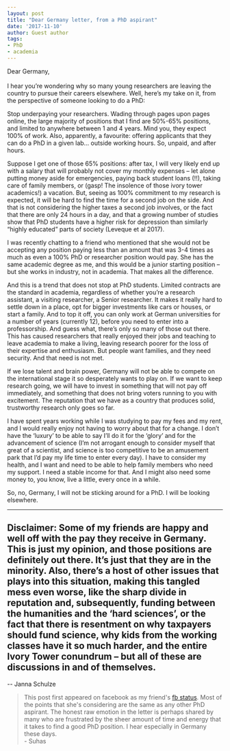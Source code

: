 ```yaml
---
layout: post
title: "Dear Germany letter, from a PhD aspirant"
date: '2017-11-10'
author: Guest author
tags:
- PhD
- academia
---
```


Dear Germany,<br> <br>
I hear you’re wondering why so many young researchers are leaving the country to pursue their careers elsewhere. Well, here’s my take on it, from the perspective of someone looking to do a PhD:

Stop underpaying your researchers.
Wading through pages upon pages online, the large majority of positions that I find are 50%-65% positions, and limited to anywhere between 1 and 4 years. Mind you, they expect 100% of work. Also, apparently, a favourite: offering applicants that they can do a PhD in a given lab… outside working hours. So, unpaid, and after hours.

Suppose I get one of those 65% positions: after tax, I will very likely end up with a salary that will probably not cover my monthly expenses – let alone putting money aside for emergencies, paying back student loans (!!), taking care of family members, or (gasp! The insolence of those ivory tower academics!) a vacation. But, seeing as 100% commitment to my research is expected, it will be hard to find the time for a second job on the side. And that is not considering the higher taxes a second job involves, or the fact that there are only 24 hours in a day, and that a growing number of studies show that PhD students have a higher risk for depression than similarly “highly educated” parts of society (Leveque et al 2017).

I was recently chatting to a friend who mentioned that she would not be accepting any position paying less than an amount that was 3-4 times as much as even a 100% PhD or researcher position would pay. She has the same academic degree as me, and this would be a junior starting position – but she works in industry, not in academia. That makes all the difference.

And this is a trend that does not stop at PhD students.
Limited contracts are the standard in academia, regardless of whether you’re a research assistant, a visiting researcher, a Senior researcher. It makes it really hard to settle down in a place, opt for bigger investments like cars or houses, or start a family. And to top it off, you can only work at German universities for a number of years (currently 12), before you need to enter into a professorship. And guess what, there’s only so many of those out there. This has caused researchers that really enjoyed their jobs and teaching to leave academia to make a living, leaving research poorer for the loss of their expertise and enthusiasm. But people want families, and they need security. And that need is not met.

If we lose talent and brain power, Germany will not be able to compete on the international stage it so desperately wants to play on. If we want to keep research going, we will have to invest in something that will not pay off immediately, and something that does not bring voters running to you with excitement. The reputation that we have as a country that produces solid, trustworthy research only goes so far.

I have spent years working while I was studying to pay my fees and my rent, and I would really enjoy not having to worry about that for a change. I don’t have the ‘luxury’ to be able to say I’ll do it for the ‘glory’ and for the advancement of science (I’m not arrogant enough to consider myself that great of a scientist, and science is too competitive to be an amusement park that I’d pay my life time to enter every day).
I have to consider my health, and I want and need to be able to help family members who need my support. I need a stable income for that. And I might also need some money to, you know, live a little, every once in a while.

So, no, Germany, I will not be sticking around for a PhD. I will be looking elsewhere.

---
**Disclaimer:** Some of my friends are happy and well off with the pay they receive in Germany. This is just my opinion, and those positions are definitely out there. It’s just that they are in the minority. Also, there’s a host of other issues that plays into this situation, making this tangled mess even worse, like the sharp divide in reputation and, subsequently, funding between the humanities and the ‘hard sciences’, or the fact that there is resentment on why taxpayers should fund science, why kids from the working classes have it so much harder, and the entire Ivory Tower conundrum – but all of these are discussions in and of themselves.
---

-- Janna Schulze

> This post first appeared on facebook as my friend's [fb status](https://www.facebook.com/ja.schu.71/posts/10154961151885777). Most of the points that she's considering are the same as any other PhD aspirant. The honest raw emotion in the letter is perhaps shared by many who are frustrated by the sheer amount of time and energy that it takes to find a good PhD position. I hear especially in Germany these days. <br> - Suhas
